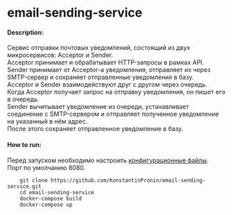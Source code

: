 # email-sending-service

#### Description:
Сервис отправки почтовых уведомлений, состоящий из двух микросервисов: Acceptor и Sender.  
Acceptor принимает и обрабатывает HTTP-запросы в рамках API.  
Sender принимает от Acceptor-а уведомления, отправляет их через SMTP-сервер и сохраняет отправленные уведомления в базу.  
Acceptor и Sender взаимодействуют друг с другом через очередь. Когда Acceptor получает запрос на отправку уведомления, он пишет его в очередь.  
Sender вычитывает уведомление из очереди, устанавливает соединение с SMTP-сервером и отправляет полученное уведомление на указанный в нём адрес.  
После этого сохраняет отправленное уведомление в базу.

#### How to run:
Перед запуском необходимо настроить [конфигурационные файлы](./conf).  
Порт по умолчанию 8080.

```shell script
    git clone https://github.com/KonstantinPronin/email-sending-service.git
    cd email-sending-service
    docker-compose build
    docker-compose up
```
